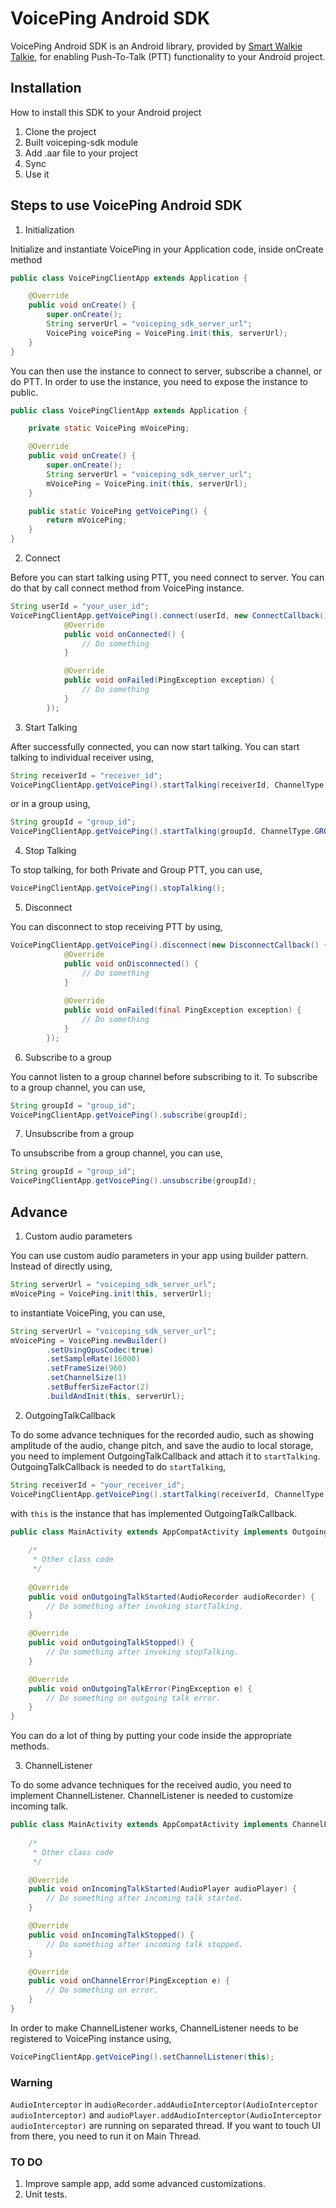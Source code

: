 # VoicePing Android SDK

VoicePing Android SDK is an Android library, provided by 
[Smart Walkie Talkie](http://www.smartwalkie.com), 
for enabling Push-To-Talk (PTT) functionality to your Android project.

## Installation

How to install this SDK to your Android project

1. Clone the project
2. Built voiceping-sdk module
3. Add .aar file to your project
4. Sync
5. Use it

## Steps to use VoicePing Android SDK

1. Initialization

Initialize and instantiate VoicePing in your Application code, inside onCreate method

```java
public class VoicePingClientApp extends Application {

    @Override
    public void onCreate() {
        super.onCreate();
        String serverUrl = "voiceping_sdk_server_url";
        VoicePing voicePing = VoicePing.init(this, serverUrl);
    }
}
```

You can then use the instance to connect to server, subscribe a channel, or do PTT.
In order to use the instance, you need to expose the instance to public.

```java
public class VoicePingClientApp extends Application {

    private static VoicePing mVoicePing;

    @Override
    public void onCreate() {
        super.onCreate();
        String serverUrl = "voiceping_sdk_server_url";
        mVoicePing = VoicePing.init(this, serverUrl);
    }

    public static VoicePing getVoicePing() {
        return mVoicePing;
    }
}
```

2. Connect

Before you can start talking using PTT, you need connect to server. You can do that by call connect
method from VoicePing instance.

```java
String userId = "your_user_id";
VoicePingClientApp.getVoicePing().connect(userId, new ConnectCallback() {
            @Override
            public void onConnected() {
                // Do something
            }

            @Override
            public void onFailed(PingException exception) {
                // Do something
            }
        });
```

3. Start Talking

After successfully connected, you can now start talking. You can start talking to individual 
receiver using,

```java
String receiverId = "receiver_id";
VoicePingClientApp.getVoicePing().startTalking(receiverId, ChannelType.PRIVATE, this);
```

or in a group using,

```java
String groupId = "group_id";
VoicePingClientApp.getVoicePing().startTalking(groupId, ChannelType.GROUP, this);
```

4. Stop Talking

To stop talking, for both Private and Group PTT, you can use,

```java
VoicePingClientApp.getVoicePing().stopTalking();
```

5. Disconnect

You can disconnect to stop receiving PTT by using,

```java
VoicePingClientApp.getVoicePing().disconnect(new DisconnectCallback() {
            @Override
            public void onDisconnected() {
                // Do something
            }
    
            @Override
            public void onFailed(final PingException exception) {
                // Do something
            }
        });
```

6. Subscribe to a group

You cannot listen to a group channel before subscribing to it. To subscribe to a group channel, 
you can use,

```java
String groupId = "group_id";
VoicePingClientApp.getVoicePing().subscribe(groupId);
```

7. Unsubscribe from a group

To unsubscribe from a group channel, you can use,

```java
String groupId = "group_id";
VoicePingClientApp.getVoicePing().unsubscribe(groupId);
```

## Advance

1. Custom audio parameters

You can use custom audio parameters in your app using builder pattern. Instead of directly using,

```java
String serverUrl = "voiceping_sdk_server_url";
mVoicePing = VoicePing.init(this, serverUrl);
```

to instantiate VoicePing, you can use,

```java
String serverUrl = "voiceping_sdk_server_url";
mVoicePing = VoicePing.newBuilder()
        .setUsingOpusCodec(true)
        .setSampleRate(16000)
        .setFrameSize(960)
        .setChannelSize(1)
        .setBufferSizeFactor(2)
        .buildAndInit(this, serverUrl);
```

2. OutgoingTalkCallback

To do some advance techniques for the recorded audio, such as showing amplitude of the 
audio, change pitch, and save the audio to local storage, you need to implement 
OutgoingTalkCallback and attach it to ```startTalking```.
OutgoingTalkCallback is needed to do ```startTalking```,

```java
String receiverId = "your_receiver_id";
VoicePingClientApp.getVoicePing().startTalking(receiverId, ChannelType.PRIVATE, this);
```

with ```this``` is the instance that has implemented OutgoingTalkCallback.

```java
public class MainActivity extends AppCompatActivity implements OutgoingTalkListener {
    
    /*
     * Other class code
     */
    
    @Override
    public void onOutgoingTalkStarted(AudioRecorder audioRecorder) {
        // Do something after invoking startTalking.
    }

    @Override
    public void onOutgoingTalkStopped() {
        // Do something after invoking stopTalking.
    }

    @Override
    public void onOutgoingTalkError(PingException e) {
        // Do something on outgoing talk error.
    }
}
```

You can do a lot of thing by putting your code inside the appropriate methods.

3. ChannelListener

To do some advance techniques for the received audio, you need to implement ChannelListener.
ChannelListener is needed to customize incoming talk.

```java
public class MainActivity extends AppCompatActivity implements ChannelListener {
    
    /*
     * Other class code
     */

    @Override
    public void onIncomingTalkStarted(AudioPlayer audioPlayer) {
        // Do something after incoming talk started.
    }

    @Override
    public void onIncomingTalkStopped() {
        // Do something after incoming talk stopped.
    }

    @Override
    public void onChannelError(PingException e) {
        // Do something on error.
    }
}
```

In order to make ChannelListener works, ChannelListener needs to be registered to VoicePing 
instance using,

```java
VoicePingClientApp.getVoicePing().setChannelListener(this);
```

### Warning

```AudioInterceptor``` in ```audioRecorder.addAudioInterceptor(AudioInterceptor audioInterceptor)``` 
and ```audioPlayer.addAudioInterceptor(AudioInterceptor audioInterceptor)``` are running on 
separated thread. If you want to touch UI from there, you need to run it on Main Thread. 


### TO DO

1. Improve sample app, add some advanced customizations.
2. Unit tests.
